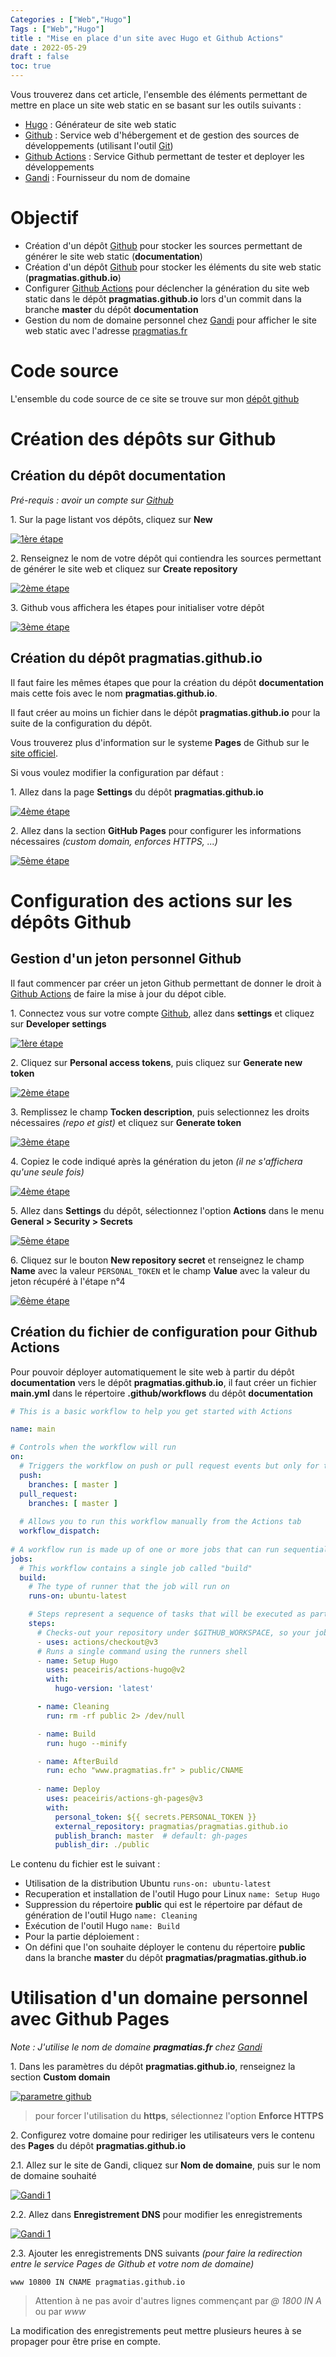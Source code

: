 ```yaml
---
Categories : ["Web","Hugo"]
Tags : ["Web","Hugo"]
title : "Mise en place d'un site avec Hugo et Github Actions"
date : 2022-05-29
draft : false
toc: true
---
```


Vous trouverez dans cet article, l'ensemble des éléments permettant de mettre en place un site web static en se basant sur les outils suivants :

- [Hugo](https://gohugo.io) : Générateur de site web static
- [Github](https://github.com) : Service web d'hébergement et de gestion des sources de développements (utilisant l'outil [Git](https://en.wikipedia.org/wiki/Git)) 
- [Github Actions](https://github.com/features/actions) : Service Github permettant de tester et deployer les développements
- [Gandi](https://www.gandi.net) : Fournisseur du nom de domaine

 <!--more-->

# Objectif

- Création d'un dépôt [Github](https://github.com) pour stocker les sources permettant de générer le site web static (**documentation**)
- Création d'un dépôt [Github](https://github.com) pour stocker les éléments du site web static (**pragmatias.github.io**)
- Configurer [Github Actions](https://github.com/features/actions) pour déclencher la génération du site web static dans le dépôt **pragmatias.github.io** lors d'un commit dans la branche **master** du dépôt **documentation**
- Gestion du nom de domaine personnel chez [Gandi](https://www.gandi.net/fr) pour afficher le site web static avec l'adresse [pragmatias.fr](https://pragmatias.fr)


# Code source

L'ensemble du code source de ce site se trouve sur mon [dépôt github](https://github.com/pragmatias/documentation)


# Création des dépôts sur Github

## Création du dépôt documentation
*Pré-requis : avoir un compte sur [Github](https://github.com)*

1\. Sur la page listant vos dépôts, cliquez sur **New** 

[![1ère étape](/blog/web/20190429_create_repository_step1.png)](/blog/web/20190429_create_repository_step1.png)

2\. Renseignez le nom de votre dépôt qui contiendra les sources permettant de générer le site web et cliquez sur **Create repository**

[![2ème étape](/blog/web/20190429_create_repository_step2.png)](/blog/web/20190429_create_repository_step2.png)

3\. Github vous affichera les étapes pour initialiser votre dépôt

[![3ème étape](/blog/web/20190429_create_repository_step3.png)](/blog/web/20190429_create_repository_step3.png)

## Création du dépôt pragmatias.github.io

Il faut faire les mêmes étapes que pour la création du dépôt **documentation** mais cette fois avec le nom **pragmatias.github.io**.

Il faut créer au moins un fichier dans le dépôt **pragmatias.github.io** pour la suite de la configuration du dépôt.

Vous trouverez plus d'information sur le systeme **Pages** de Github sur le [site officiel](https://pages.github.com).

Si vous voulez modifier la configuration par défaut :

1\. Allez dans la page **Settings** du dépôt **pragmatias.github.io**

[![4ème étape](/blog/web/20190429_create_repository_step4.png)](/blog/web/20190429_create_repository_step4.png)

2\. Allez dans la section **GitHub Pages** pour configurer les informations nécessaires *(custom domain, enforces HTTPS, ...)*

[![5ème étape](/blog/web/20220530_create_repository_step5.png.png)](/blog/web/20220530_create_repository_step5.png.png)



# Configuration des actions sur les dépôts Github

## Gestion d'un jeton personnel Github
Il faut commencer par créer un jeton Github permettant de donner le droit à [Github Actions](https://github.com/features/actions) de faire la mise à jour du dépot cible.

1\. Connectez vous sur votre compte [Github](https://github.com), allez dans **settings** et cliquez sur **Developer settings**

[![1ère étape](/blog/web/20190429_github_token_step1.png)](/blog/web/20190429_github_token_step1.png)

2\. Cliquez sur **Personal access tokens**, puis cliquez sur **Generate new token**

[![2ème étape](/blog/web/20190429_github_token_step2.png)](/blog/web/20190429_github_token_step2.png)

3\. Remplissez le champ **Tocken description**, puis selectionnez les droits nécessaires *(repo et gist)* et cliquez sur **Generate token**

[![3ème étape](/blog/web/20190429_github_token_step3.png)](/blog/web/20190429_github_token_step3.png)


4\. Copiez le code indiqué après la génération du jeton *(il ne s'affichera qu'une seule fois)*

[![4ème étape](/blog/web/20190429_github_token_step4.png)](/blog/web/20190429_github_token_step4.png)

5\. Allez dans **Settings** du dépôt, sélectionnez l'option **Actions** dans le menu **General > Security > Secrets** 

[![5ème étape](/blog/web/20220530_github_documentation_personal_token.png)](/blog/web/20220530_github_documentation_personal_token.png)

6\. Cliquez sur le bouton  **New repository secret** et renseignez le champ **Name** avec la valeur `PERSONAL_TOKEN` et le champ **Value** avec la valeur du jeton récupéré à l'étape n°4

[![6ème étape](/blog/web/20220530_github_documentation_personal_token_add.png)](/blog/web/20220530_github_documentation_personal_token_add.png)

## Création du fichier de configuration pour Github Actions

Pour pouvoir déployer automatiquement le site web à partir du dépôt **documentation** vers le dépôt **pragmatias.github.io**, il faut créer un fichier **main.yml** dans le répertoire **.github/workflows** du dépôt **documentation**

```yaml
# This is a basic workflow to help you get started with Actions

name: main

# Controls when the workflow will run
on:
  # Triggers the workflow on push or pull request events but only for the master branch
  push:
    branches: [ master ]
  pull_request:
    branches: [ master ]
  
  # Allows you to run this workflow manually from the Actions tab
  workflow_dispatch:
  
# A workflow run is made up of one or more jobs that can run sequentially or in parallel
jobs:
  # This workflow contains a single job called "build"
  build:
    # The type of runner that the job will run on
    runs-on: ubuntu-latest

    # Steps represent a sequence of tasks that will be executed as part of the job
    steps:
      # Checks-out your repository under $GITHUB_WORKSPACE, so your job can access it
      - uses: actions/checkout@v3
      # Runs a single command using the runners shell
      - name: Setup Hugo
        uses: peaceiris/actions-hugo@v2
        with:
          hugo-version: 'latest'

      - name: Cleaning
        run: rm -rf public 2> /dev/null

      - name: Build
        run: hugo --minify

      - name: AfterBuild
        run: echo "www.pragmatias.fr" > public/CNAME
 
      - name: Deploy
        uses: peaceiris/actions-gh-pages@v3
        with:
          personal_token: ${{ secrets.PERSONAL_TOKEN }}
          external_repository: pragmatias/pragmatias.github.io
          publish_branch: master  # default: gh-pages
          publish_dir: ./public

``` 

Le contenu du fichier est le suivant :

- Utilisation de la distribution Ubuntu `runs-on: ubuntu-latest`
- Recuperation et installation de l'outil Hugo pour Linux `name: Setup Hugo`
- Suppression du répertoire **public** qui est le répertoire par défaut de génération de l'outil Hugo `name: Cleaning`
- Exécution de l'outil Hugo `name: Build`
- Pour la partie déploiement :
 - On défini que l'on souhaite déployer le contenu du répertoire **public**  dans la branche **master** du dépôt **pragmatias/pragmatias.github.io**
 


# Utilisation d'un domaine personnel avec Github Pages

*Note : J'utilise le nom de domaine* ***pragmatias.fr*** *chez [Gandi](https://www.gandi.net)*

1\. Dans les paramètres du dépôt **pragmatias.github.io**, renseignez la section **Custom domain**

[![parametre github](/blog/web/20220530_create_repository_step5.png.png)](/blog/web/20220530_create_repository_step5.png.png)

> pour forcer l'utilisation du **https**, sélectionnez l'option **Enforce HTTPS**

2\. Configurez votre domaine pour rediriger les utilisateurs vers le contenu des **Pages** du dépôt **pragmatias.github.io**

2\.1\. Allez sur le site de Gandi, cliquez sur **Nom de domaine**, puis sur le nom de domaine souhaité

[![Gandi 1](/blog/web/20190429_pages_github_domaine_gandi_p1.png)](/blog/web/20190429_pages_github_domaine_gandi_p1.png)


2\.2\. Allez dans **Enregistrement DNS** pour modifier les enregistrements

[![Gandi 1](/blog/web/20190429_pages_github_domaine_gandi_p2.png)](/blog/web/20190429_pages_github_domaine_gandi_p2.png)

2\.3\. Ajouter les enregistrements DNS suivants *(pour faire la redirection entre le service Pages de Github et votre nom de domaine)*

```plaintext
www 10800 IN CNAME pragmatias.github.io
```

> Attention à ne pas avoir d'autres lignes commençant par *@ 1800 IN A* ou par *www*

La modification des enregistrements peut mettre plusieurs heures à se propager pour être prise en compte.



